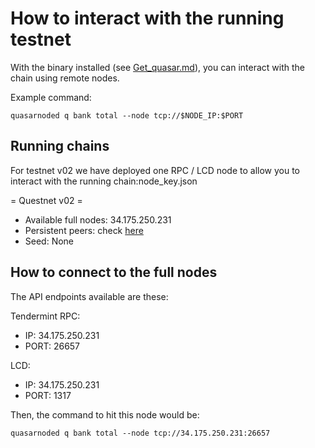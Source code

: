 # How to interact with the running testnet

With the binary installed (see [Get_quasar.md](Get_quasar)), you can interact with the chain using remote nodes. 

Example command:

`quasarnoded q bank total --node tcp://$NODE_IP:$PORT`


## Running chains

For testnet v02 we have deployed one RPC / LCD node to allow you to interact with the running chain:node_key.json

= Questnet v02 = 
- Available full nodes: 34.175.250.231
- Persistent peers: check [here](https://github.com/quasar-finance/questnet/blob/main/v02/persistent_peers.txt)
- Seed: None

## How to connect to the full nodes

The API endpoints available are these:

Tendermint RPC:
- IP: 34.175.250.231
- PORT: 26657

LCD:
- IP: 34.175.250.231
- PORT: 1317

Then, the command to hit this node would be:

`quasarnoded q bank total --node tcp://34.175.250.231:26657`

